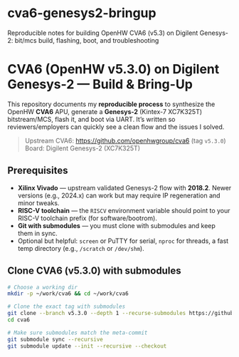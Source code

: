 # cva6-genesys2-bringup
Reproducible notes for building OpenHW CVA6 (v5.3) on Digilent Genesys-2: bit/mcs build, flashing, boot, and troubleshooting

# CVA6 (OpenHW v5.3.0) on Digilent Genesys-2 — Build & Bring-Up

This repository documents my **reproducible process** to synthesize the OpenHW **CVA6** APU, generate a **Genesys-2** (Kintex-7 XC7K325T) bitstream/MCS, flash it, and boot via UART. It’s written so reviewers/employers can quickly see a clean flow and the issues I solved.

> Upstream CVA6: https://github.com/openhwgroup/cva6 (tag `v5.3.0`)  
> Board: Digilent Genesys-2 (XC7K325T)

## Prerequisites
- **Xilinx Vivado** — upstream validated Genesys-2 flow with **2018.2**. Newer versions (e.g., 2024.x) can work but may require IP regeneration and minor tweaks.
- **RISC-V toolchain** — the `RISCV` environment variable should point to your RISC-V toolchain prefix (for software/bootrom).
- **Git with submodules** — you must clone with submodules and keep them in sync.
- Optional but helpful: `screen` or PuTTY for serial, `nproc` for threads, a fast temp directory (e.g., `/scratch` or `/dev/shm`).

## Clone CVA6 (v5.3.0) with submodules
```bash
# Choose a working dir
mkdir -p ~/work/cva6 && cd ~/work/cva6

# Clone the exact tag with submodules
git clone --branch v5.3.0 --depth 1 --recurse-submodules https://github.com/openhwgroup/cva6
cd cva6

# Make sure submodules match the meta-commit
git submodule sync --recursive
git submodule update --init --recursive --checkout
